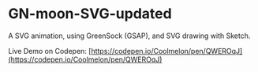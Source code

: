 # GN-moon-SVG-updated

A SVG animation, using GreenSock (GSAP), and SVG drawing with Sketch.

Live Demo on Codepen: [https://codepen.io/Coolmelon/pen/QWEROqJ](https://codepen.io/Coolmelon/pen/QWEROqJ)
